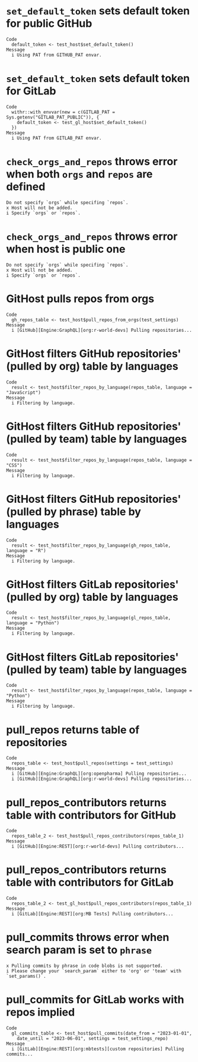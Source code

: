 # `set_default_token` sets default token for public GitHub

    Code
      default_token <- test_host$set_default_token()
    Message
      i Using PAT from GITHUB_PAT envar.

# `set_default_token` sets default token for GitLab

    Code
      withr::with_envvar(new = c(GITLAB_PAT = Sys.getenv("GITLAB_PAT_PUBLIC")), {
        default_token <- test_gl_host$set_default_token()
      })
    Message
      i Using PAT from GITLAB_PAT envar.

# `check_orgs_and_repos` throws error when both `orgs` and `repos` are defined

    Do not specify `orgs` while specifing `repos`.
    x Host will not be added.
    i Specify `orgs` or `repos`.

# `check_orgs_and_repos` throws error when host is public one

    Do not specify `orgs` while specifing `repos`.
    x Host will not be added.
    i Specify `orgs` or `repos`.

# GitHost pulls repos from orgs

    Code
      gh_repos_table <- test_host$pull_repos_from_orgs(test_settings)
    Message
      i [GitHub][Engine:GraphQL][org:r-world-devs] Pulling repositories...

# GitHost filters GitHub repositories' (pulled by org) table by languages

    Code
      result <- test_host$filter_repos_by_language(repos_table, language = "JavaScript")
    Message
      i Filtering by language.

# GitHost filters GitHub repositories' (pulled by team) table by languages

    Code
      result <- test_host$filter_repos_by_language(repos_table, language = "CSS")
    Message
      i Filtering by language.

# GitHost filters GitHub repositories' (pulled by phrase) table by languages

    Code
      result <- test_host$filter_repos_by_language(gh_repos_table, language = "R")
    Message
      i Filtering by language.

# GitHost filters GitLab repositories' (pulled by org) table by languages

    Code
      result <- test_host$filter_repos_by_language(gl_repos_table, language = "Python")
    Message
      i Filtering by language.

# GitHost filters GitLab repositories' (pulled by team) table by languages

    Code
      result <- test_host$filter_repos_by_language(repos_table, language = "Python")
    Message
      i Filtering by language.

# pull_repos returns table of repositories

    Code
      repos_table <- test_host$pull_repos(settings = test_settings)
    Message
      i [GitHub][Engine:GraphQL][org:openpharma] Pulling repositories...
      i [GitHub][Engine:GraphQL][org:r-world-devs] Pulling repositories...

# pull_repos_contributors returns table with contributors for GitHub

    Code
      repos_table_2 <- test_host$pull_repos_contributors(repos_table_1)
    Message
      i [GitHub][Engine:REST][org:r-world-devs] Pulling contributors...

# pull_repos_contributors returns table with contributors for GitLab

    Code
      repos_table_2 <- test_gl_host$pull_repos_contributors(repos_table_1)
    Message
      i [GitLab][Engine:REST][org:MB Tests] Pulling contributors...

# pull_commits throws error when search param is set to `phrase`

    x Pulling commits by phrase in code blobs is not supported.
    i Please change your `search_param` either to 'org' or 'team' with `set_params()`.

# pull_commits for GitLab works with repos implied

    Code
      gl_commits_table <- test_host$pull_commits(date_from = "2023-01-01",
        date_until = "2023-06-01", settings = test_settings_repo)
    Message
      i [GitLab][Engine:REST][org:mbtests][custom repositories] Pulling commits...

